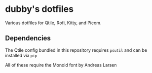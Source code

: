 # dubby's dotfiles
Various dotfiles for Qtile, Rofi, Kitty, and Picom.

## Dependencies
The Qtile config bundled in this repository requires `psutil` and can be installed via `pip`

All of these require the Monoid font by Andreas Larsen
